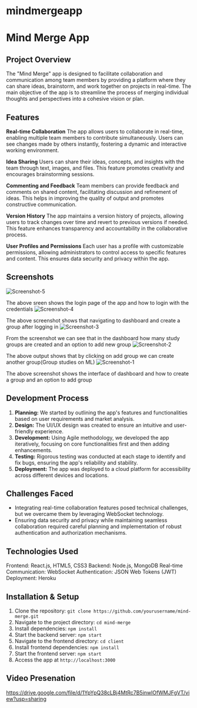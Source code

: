 # mindmergeapp
# Mind Merge App

## Project Overview

The "Mind Merge" app is designed to facilitate collaboration and communication among team members by providing a platform where they can share ideas, brainstorm, and work together on projects in real-time. The main objective of the app is to streamline the process of merging individual thoughts and perspectives into a cohesive vision or plan.

## Features
**Real-time Collaboration**
The app allows users to collaborate in real-time, enabling multiple team members to contribute simultaneously. Users can see changes made by others instantly, fostering a dynamic and interactive working environment.

**Idea Sharing**
Users can share their ideas, concepts, and insights with the team through text, images, and files. This feature promotes creativity and encourages brainstorming sessions.

**Commenting and Feedback**
Team members can provide feedback and comments on shared content, facilitating discussion and refinement of ideas. This helps in improving the quality of output and promotes constructive communication.

**Version History**
The app maintains a version history of projects, allowing users to track changes over time and revert to previous versions if needed. This feature enhances transparency and accountability in the collaborative process.

**User Profiles and Permissions**
Each user has a profile with customizable permissions, allowing administrators to control access to specific features and content. This ensures data security and privacy within the app.
## Screenshots
![Screenshot-5](https://github.com/snehasameeera/mindmergeapp/assets/167703164/14a92357-7f8b-47ae-8740-391ece6935ec)

The above sreen shows the login page of the app and how to login with the credentials
![Screenshot-4](https://github.com/snehasameeera/mindmergeapp/assets/167703164/084122f1-a1ee-4d7a-9042-2bb1d8958576)

The above screenshot shows that navigating to dashboard and create a group after logging in
![Screenshot-3](https://github.com/snehasameeera/mindmergeapp/assets/167703164/4366a699-185d-4b3c-83e9-3f8b498110fb)

From the screenshot we can see that in the dashboard how many study groups are created and an option to add new group
![Screenshot-2](https://github.com/snehasameeera/mindmergeapp/assets/167703164/7a323702-e763-41a3-9ddf-e5f4830dde4e)

The above output shows that by clicking on add group we can create another group(Group studies on ML) 
![Screenshot-1](https://github.com/snehasameeera/mindmergeapp/assets/167703164/7497c7bd-d283-4457-83e9-8c710e4f1e55)

The above screenshot shows the interface of dashboard and how to create a group and an option to add group

## Development Process

1. **Planning:** We started by outlining the app's features and functionalities based on user requirements and market analysis.
2. **Design:** The UI/UX design was created to ensure an intuitive and user-friendly experience.
3. **Development:** Using Agile methodology, we developed the app iteratively, focusing on core functionalities first and then adding enhancements.
4. **Testing:** Rigorous testing was conducted at each stage to identify and fix bugs, ensuring the app's reliability and stability.
5. **Deployment:** The app was deployed to a cloud platform for accessibility across different devices and locations.

## Challenges Faced
- Integrating real-time collaboration features posed technical challenges, but we overcame them by leveraging WebSocket technology.
- Ensuring data security and privacy while maintaining seamless collaboration required careful planning and implementation of robust authentication and authorization mechanisms.

## Technologies Used
Frontend: React.js, HTML5, CSS3
Backend: Node.js, MongoDB
Real-time Communication: WebSocket
Authentication: JSON Web Tokens (JWT)
Deployment: Heroku

## Installation & Setup

1. Clone the repository: `git clone https://github.com/yourusername/mind-merge.git`
2. Navigate to the project directory: `cd mind-merge`
3. Install dependencies: `npm install`
4. Start the backend server: `npm start`
5. Navigate to the frontend directory: `cd client`
6. Install frontend dependencies: `npm install`
7. Start the frontend server: `npm start`
8. Access the app at `http://localhost:3000`


## Video Presenation
https://drive.google.com/file/d/1YpYpQ38cLBj4MtRc7B5inwlOfWMJFgVT/view?usp=sharing


